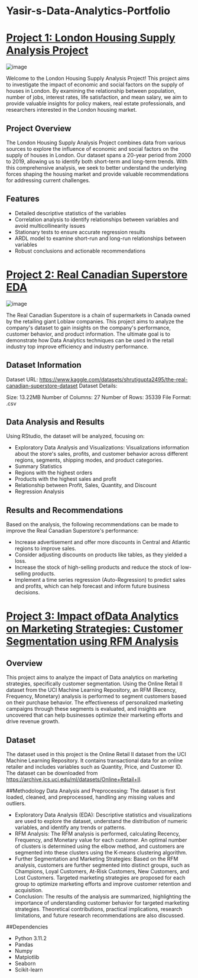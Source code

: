 # Yasir-s-Data-Analytics-Portfolio

# [Project 1: London Housing Supply Analysis Project](https://github.com/ykabir19/ykabir19/blob/main/London%20Housing%20Supply%20Analysis%20Project%20%20.ipynb)
![image](https://user-images.githubusercontent.com/116688829/233814178-e2e57d4f-8b80-464b-bd80-315317cc9a67.png)


Welcome to the London Housing Supply Analysis Project! This project aims to investigate the impact of economic and social factors on the supply of houses in London. By examining the relationship between population, number of jobs, interest rates, life satisfaction, and mean salary, we aim to provide valuable insights for policy makers, real estate professionals, and researchers interested in the London housing market.

## Project Overview
The London Housing Supply Analysis Project combines data from various sources to explore the influence of economic and social factors on the supply of houses in London. Our dataset spans a 20-year period from 2000 to 2019, allowing us to identify both short-term and long-term trends. With this comprehensive analysis, we seek to better understand the underlying forces shaping the housing market and provide valuable recommendations for addressing current challenges.

## Features
* Detailed descriptive statistics of the variables
* Correlation analysis to identify relationships between variables and avoid multicollinearity issues
* Stationary tests to ensure accurate regression results
* ARDL model to examine short-run and long-run relationships between variables
* Robust conclusions and actionable recommendations


# [Project 2: Real Canadian Superstore EDA](https://github.com/ykabir19/ykabir19/blob/2ccf8e25ce55183c4218b00a5280c19275b323d9/Exploratory%20Data%20Analysis%20Real%20Canadian%20Super%20store%20.R)
![image](https://user-images.githubusercontent.com/116688829/234446156-7d2afb2d-0f31-4133-8ef6-ab2bb8e62494.png)

The Real Canadian Superstore is a chain of supermarkets in Canada owned by the retailing giant Loblaw companies. This project aims to analyze the company's dataset to gain insights on the company's performance, customer behavior, and product information. The ultimate goal is to demonstrate how Data Analytics techniques can be used in the retail industry top  improve efficiency and industry performance.

## Dataset Information 
Dataset URL: https://www.kaggle.com/datasets/shrutigupta2495/the-real-canadian-superstore-dataset
Dataset Details:

Size: 13.22MB
Number of Columns: 27
Number of Rows: 35339
File Format: .csv

## Data Analysis and Results


Using RStudio, the dataset will be analyzed, focusing on:
* Exploratory Data Analysis and Visualizations: Visualizations information about the store's sales, profits, and customer behavior across different regions, segments, shipping modes, and product categories.
* Summary Statistics
* Regions with the highest orders
* Products with the highest sales and profit
* Relationship between Profit, Sales, Quantity, and Discount
* Regression Analysis

## Results and Recommendations

Based on the analysis, the following recommendations can be made to improve the Real Canadian Superstore's performance:
* Increase advertisement and offer more discounts in Central and Atlantic regions to improve sales.
* Consider adjusting discounts on products like tables, as they yielded a loss.
* Increase the stock of high-selling products and reduce the stock of low-selling products.
* Implement a time series regression (Auto-Regression) to predict sales and profits, which can help forecast and inform future business decisions.


# [Project 3: Impact ofData Analytics on Marketing Strategies: Customer Segmentation using RFM Analysis](https://github.com/ykabir19/ykabir19/blob/2ccf8e25ce55183c4218b00a5280c19275b323d9/Customer_Segmentation_Using_RFM_analysis_.ipynb)

## Overview 
This project aims to analyze the impact of Data analytics on marketing strategies, specifically customer segmentation. Using the Online Retail II dataset from the UCI Machine Learning Repository, an RFM (Recency, Frequency, Monetary) analysis is performed to segment customers based on their purchase behavior. The effectiveness of personalized marketing campaigns through these segments is evaluated, and insights are uncovered that can help businesses optimize their marketing efforts and drive revenue growth.

## Dataset 
The dataset used in this project is the Online Retail II dataset from the UCI Machine Learning Repository. It contains transactional data for an online retailer and includes variables such as Quantity, Price, and Customer ID. The dataset can be downloaded from https://archive.ics.uci.edu/ml/datasets/Online+Retail+II.

##Methodology
Data Analysis and Preprocessing: The dataset is first loaded, cleaned, and preprocessed, handling any missing values and outliers.
* Exploratory Data Analysis (EDA): Descriptive statistics and visualizations are used to explore the dataset, understand the distribution of numeric variables, and identify any trends or patterns.
* RFM Analysis: The RFM analysis is performed, calculating Recency, Frequency, and Monetary value for each customer. An optimal number of clusters is determined using the elbow method, and customers are segmented into these clusters using the K-means clustering algorithm.
* Further Segmentation and Marketing Strategies: Based on the RFM analysis, customers are further segmented into distinct groups, such as Champions, Loyal Customers, At-Risk Customers, New Customers, and Lost Customers. Targeted marketing strategies are proposed for each group to optimize marketing efforts and improve customer retention and acquisition.
* Conclusion: The results of the analysis are summarized, highlighting the importance of understanding customer behavior for targeted marketing strategies. Theoretical contributions, practical implications, research limitations, and future research recommendations are also discussed.

##Dependencies
* Python 3.11.2
* Pandas
* Numpy
* Matplotlib
* Seaborn
* Scikit-learn


